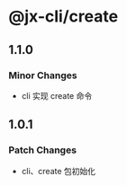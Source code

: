 # @jx-cli/create

## 1.1.0

### Minor Changes

- cli 实现 create 命令

## 1.0.1

### Patch Changes

- cli、create 包初始化
